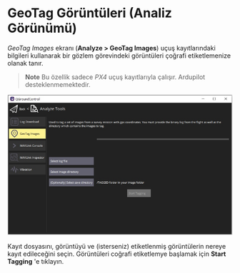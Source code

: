 # GeoTag Görüntüleri (Analiz Görünümü)

*GeoTag Images* ekranı (**Analyze > GeoTag Images**) uçuş kayıtlarındaki bilgileri kullanarak bir gözlem görevindeki görüntüleri çoğrafi etiketlemenize olanak tanır.

> **Note** Bu özellik sadece *PX4* uçuş kayıtlarıyla çalışır. Ardupilot desteklenmemektedir.

![GeoTag Görüntüleri Analiz Ekranı](../../assets/analyze/geotag_images.jpg)

Kayıt dosyasını, görüntüyü ve (isterseniz) etiketlenmiş görüntülerin nereye kayıt edileceğini seçin. Görüntüleri coğrafi etiketlemye başlamak için **Start Tagging** 'e tıklayın.